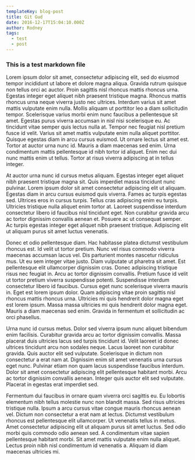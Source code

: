 ```yaml
---
templateKey: blog-post
title: Git Gud
date: 2016-12-17T15:04:10.000Z
author: Rodney
tags:
  - test
  - post
---
```


### This is a test markdown file

Lorem ipsum dolor sit amet, consectetur adipiscing elit, sed do eiusmod tempor incididunt ut labore et dolore magna aliqua. Gravida rutrum quisque non tellus orci ac auctor. Proin sagittis nisl rhoncus mattis rhoncus urna. Egestas integer eget aliquet nibh praesent tristique magna. Rhoncus mattis rhoncus urna neque viverra justo nec ultrices. Interdum varius sit amet mattis vulputate enim nulla. Mollis aliquam ut porttitor leo a diam sollicitudin tempor. Scelerisque varius morbi enim nunc faucibus a pellentesque sit amet. Egestas purus viverra accumsan in nisl nisi scelerisque eu. Ac tincidunt vitae semper quis lectus nulla at. Tempor nec feugiat nisl pretium fusce id velit. Varius sit amet mattis vulputate enim nulla aliquet porttitor. Quisque egestas diam in arcu cursus euismod. Ut ornare lectus sit amet est. Tortor at auctor urna nunc id. Mauris a diam maecenas sed enim. Urna condimentum mattis pellentesque id nibh tortor id aliquet. Enim nec dui nunc mattis enim ut tellus. Tortor at risus viverra adipiscing at in tellus integer.

At auctor urna nunc id cursus metus aliquam. Egestas integer eget aliquet nibh praesent tristique magna sit. Quis imperdiet massa tincidunt nunc pulvinar. Lorem ipsum dolor sit amet consectetur adipiscing elit ut aliquam. Egestas diam in arcu cursus euismod quis viverra. Fames ac turpis egestas sed. Ultrices eros in cursus turpis. Tellus cras adipiscing enim eu turpis. Ultricies tristique nulla aliquet enim tortor at. Laoreet suspendisse interdum consectetur libero id faucibus nisl tincidunt eget. Non curabitur gravida arcu ac tortor dignissim convallis aenean et. Posuere ac ut consequat semper. Ac turpis egestas integer eget aliquet nibh praesent tristique. Adipiscing elit ut aliquam purus sit amet luctus venenatis.

Donec et odio pellentesque diam. Hac habitasse platea dictumst vestibulum rhoncus est. Id velit ut tortor pretium. Nunc vel risus commodo viverra maecenas accumsan lacus vel. Dis parturient montes nascetur ridiculus mus. Ut eu sem integer vitae justo. Diam vulputate ut pharetra sit amet. Est pellentesque elit ullamcorper dignissim cras. Donec adipiscing tristique risus nec feugiat in. Arcu ac tortor dignissim convallis. Pretium fusce id velit ut tortor pretium viverra suspendisse potenti. Suspendisse interdum consectetur libero id faucibus. Cursus eget nunc scelerisque viverra mauris in. Eget est lorem ipsum dolor. Quam adipiscing vitae proin sagittis nisl rhoncus mattis rhoncus urna. Ultricies mi quis hendrerit dolor magna eget est lorem ipsum. Massa massa ultricies mi quis hendrerit dolor magna eget. Mauris a diam maecenas sed enim. Gravida in fermentum et sollicitudin ac orci phasellus.

Urna nunc id cursus metus. Dolor sed viverra ipsum nunc aliquet bibendum enim facilisis. Curabitur gravida arcu ac tortor dignissim convallis. Massa placerat duis ultricies lacus sed turpis tincidunt id. Velit laoreet id donec ultrices tincidunt arcu non sodales neque. Lacus laoreet non curabitur gravida. Quis auctor elit sed vulputate. Scelerisque in dictum non consectetur a erat nam at. Dignissim enim sit amet venenatis urna cursus eget nunc. Pulvinar etiam non quam lacus suspendisse faucibus interdum. Dolor sit amet consectetur adipiscing elit pellentesque habitant morbi. Arcu ac tortor dignissim convallis aenean. Integer quis auctor elit sed vulputate. Placerat in egestas erat imperdiet sed.

Fermentum dui faucibus in ornare quam viverra orci sagittis eu. Eu lobortis elementum nibh tellus molestie nunc non blandit massa. Sed risus ultricies tristique nulla. Ipsum a arcu cursus vitae congue mauris rhoncus aenean vel. Dictum non consectetur a erat nam at lectus. Dictumst vestibulum rhoncus est pellentesque elit ullamcorper. Ut venenatis tellus in metus. Amet consectetur adipiscing elit ut aliquam purus sit amet luctus. Sed odio morbi quis commodo odio aenean sed. A condimentum vitae sapien pellentesque habitant morbi. Sit amet mattis vulputate enim nulla aliquet. Lectus proin nibh nisl condimentum id venenatis a. Aliquam id diam maecenas ultricies mi.
